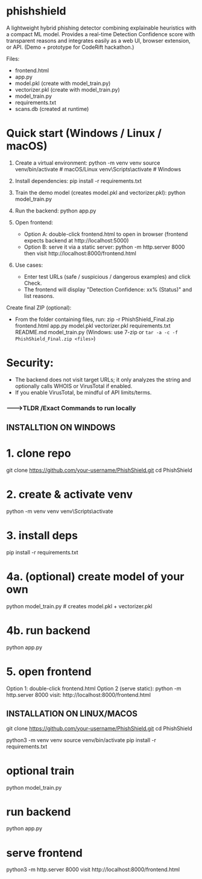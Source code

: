 # phishshield
A lightweight hybrid phishing detector combining explainable heuristics with a compact ML model. Provides a real-time Detection Confidence score with transparent reasons and integrates easily as a web UI, browser extension, or API. (Demo + prototype for CodeRift hackathon.)

Files:
- frontend.html
- app.py
- model.pkl (create with model_train.py)
- vectorizer.pkl (create with model_train.py)
- model_train.py
- requirements.txt
- scans.db (created at runtime)

# Quick start (Windows / Linux / macOS)
1. Create a virtual environment:
   python -m venv venv
   source venv/bin/activate   # macOS/Linux
   venv\Scripts\activate      # Windows

2. Install dependencies:
   pip install -r requirements.txt

3. Train the demo model (creates model.pkl and vectorizer.pkl):
   python model_train.py

4. Run the backend:
   python app.py

5. Open frontend:
   - Option A: double-click frontend.html to open in browser (frontend expects backend at http://localhost:5000)
   - Option B: serve it via a static server:
       python -m http.server 8000
     then visit http://localhost:8000/frontend.html

6. Use cases:
   - Enter test URLs (safe / suspicious / dangerous examples) and click Check.
   - The frontend will display "Detection Confidence: xx% (Status)" and list reasons.

Create final ZIP (optional):
- From the folder containing files, run:
  zip -r PhishShield_Final.zip frontend.html app.py model.pkl vectorizer.pkl requirements.txt README.md model_train.py
  (Windows: use 7-zip or `tar -a -c -f PhishShield_Final.zip <files>`)

# Security:
- The backend does not visit target URLs; it only analyzes the string and optionally calls WHOIS or VirusTotal if enabled.
- If you enable VirusTotal, be mindful of API limits/terms.

### --->TLDR /Exact Commands to run locally

## INSTALLTION ON WINDOWS
# 1. clone repo
git clone https://github.com/your-username/PhishShield.git
cd PhishShield

# 2. create & activate venv
python -m venv venv
venv\Scripts\activate

# 3. install deps
pip install -r requirements.txt

# 4a. (optional) create model of your own
python model_train.py   # creates model.pkl + vectorizer.pkl

# 4b. run backend
python app.py

# 5. open frontend
Option 1: double-click frontend.html
Option 2 (serve static):
python -m http.server 8000
visit: http://localhost:8000/frontend.html

## INSTALLATION ON LINUX/MACOS
git clone https://github.com/your-username/PhishShield.git
cd PhishShield

python3 -m venv venv
source venv/bin/activate
pip install -r requirements.txt

# optional train
python model_train.py

# run backend
python app.py

# serve frontend
python3 -m http.server 8000
visit http://localhost:8000/frontend.html

